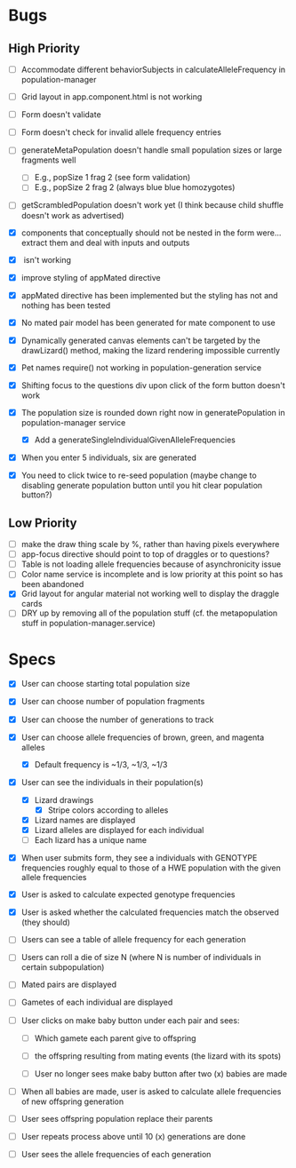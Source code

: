 # Bugs

## High Priority
- [ ] Accommodate different behaviorSubjects in calculateAlleleFrequency in population-manager
- [ ] Grid layout in app.component.html is not working
- [ ] Form doesn't validate
- [ ] Form doesn't check for invalid allele frequency entries
- [ ] generateMetaPopulation doesn't handle small population sizes or large fragments well
    - [ ] E.g., popSize 1 frag 2 (see form validation)
    - [ ] E.g., popSize 2 frag 2 (always blue blue homozygotes)
- [ ] getScrambledPopulation doesn't work yet (I think because child shuffle doesn't work as advertised)
- [x] components that conceptually should not be nested in the form were... extract them and deal with inputs and outputs
- [x] <app-mate> isn't working
- [x] improve styling of appMated directive
- [x] appMated directive has been implemented but the styling has not and nothing has been tested
- [x] No mated pair model has been generated for mate component to use
- [x] Dynamically generated canvas elements can't be targeted by the drawLizard() method, making the lizard rendering impossible currently
- [x] Pet names require() not working in population-generation service
- [x] Shifting focus to the questions div upon click of the form button doesn't work
- [x] The population size is rounded down right now in generatePopulation in population-manager service
    - [x] Add a generateSingleIndividualGivenAlleleFrequencies
- [x] When you enter 5 individuals, six are generated
- [x] You need to click twice to re-seed population (maybe change to disabling generate population button until you hit clear population button?)


## Low Priority
- [ ] make the draw thing scale by %, rather than having pixels everywhere
- [ ] app-focus directive should point to top of draggles or to questions?
- [ ] Table is not loading allele frequencies because of asynchronicity issue
- [ ] Color name service is incomplete and is low priority at this point so has been abandoned
- [x] Grid layout for angular material not working well to display the draggle cards
- [ ] DRY up by removing all of the population stuff (cf. the metapopulation stuff in population-manager.service)

# Specs

- [x] User can choose starting total population size
- [x] User can choose number of population fragments
- [x] User can choose the number of generations to track
- [x] User can choose allele frequencies of brown, green, and magenta alleles
  - [x] Default frequency is ~1/3, ~1/3, ~1/3
- [x] User can see the individuals in their population(s)
	- [x] Lizard drawings
		- [x] Stripe colors according to alleles
	- [x] Lizard names are displayed
	- [x] Lizard alleles are displayed for each individual
  - [ ] Each lizard has a unique name
- [x] When user submits form, they see a individuals with GENOTYPE frequencies roughly equal to those of a HWE population with the given allele frequencies
- [x] User is asked to calculate expected genotype frequencies
- [x] User is asked whether the calculated frequencies match the observed (they should)
- [ ] Users can see a table of allele frequency for each generation
- [ ] Users can roll a die of size N (where N is number of individuals in certain subpopulation)
- [ ] Mated pairs are displayed
- [ ] Gametes of each individual are displayed
- [ ] User clicks on make baby button under each pair and sees:
	- [ ] Which gamete each parent give to offspring
	- [ ] the offspring resulting from mating events (the lizard with its spots)
	- [ ] User no longer sees make baby button after two (x) babies are made


- [ ] When all babies are made, user is asked to calculate allele frequencies of new offspring generation

- [ ] User sees offspring population replace their parents
- [ ] User repeats process above until 10 (x) generations are done
- [ ] User sees the allele frequencies of each generation
